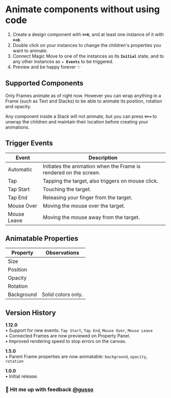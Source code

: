 # Animate components without using code

1. Create a design component with **`⌘+K`**, and at least one instance of it with **`⌘+D`**.
2. Double click on your instances to change the children's properties you want to animate.
3. Connect Magic Move to one of the instances as its **`Initial`** state, and to any other instances as **`✦︎ Events`** to be triggered.
4. Preview and be happy forever ✨

## Supported Components

Only Frames animate as of right now. However you can wrap anything in a Frame (such as Text and Stacks) to be able to animate its position, rotation and opacity.

Any component inside a Stack will not animate, but you can press **`⌘+⌫`** to unwrap the children and maintain their location before creating your animations.

## Trigger Events

| Event       | Description                                                       |
| ----------- | ----------------------------------------------------------------- |
| Automatic   | Initiates the animation when the Frame is rendered on the screen. |
| Tap         | Tapping the target, also triggers on mouse click.                 |
| Tap Start   | Touching the target.                                              |
| Tap End     | Releasing your finger from the target.                            |
| Mouse Over  | Moving the mouse over the target.                                 |
| Mouse Leave | Moving the mouse away from the target.                            |

## Animatable Properties

| Property   | Observations       |
| ---------- | ------------------ |
| Size       |                    |
| Position   |                    |
| Opacity    |                    |
| Rotation   |                    |
| Background | Solid colors only. |

## Version History

**1.12.0**  
• Support for new events: `Tap Start`, `Tap End`, `Mouse Over`, `Mouse Leave`  
• Connected Frames are now previewed on Property Panel.  
• Improved rendering speed to stop errors on the canvas.

**1.5.0**  
• Parent Frame properties are now animatable: `background`, `opacity`, `rotation`

**1.0.0**  
• Initial release.

### 💬 Hit me up with feedback [@gusso](https://twitter.com/gusso)
